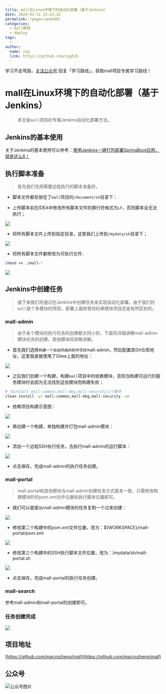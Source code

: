 ```yaml
---
title: mall在Linux环境下的自动化部署（基于Jenkins）
date: 2024-03-31 23:13:22
permalink: /pages/ae4e80/
categories:
  - mall教程
  - deploy
tags:
  - 
author: 
  name: zyg
  link: https://github.com/zyg525
---
```

学习不走弯路，[关注公众号](#公众号) 回复「学习路线」，获取mall项目专属学习路线！

# mall在Linux环境下的自动化部署（基于Jenkins）

> 本文是`mall`项目的专属Jenkins自动化部署方法。

## Jenkins的基本使用

关于Jenkins的基本使用可以参考：[使用Jenkins一键打包部署SpringBoot应用，就是这么6！](https://mp.weixin.qq.com/s/tQqvgSc9cHBtnqRQSbI4aw)

## 执行脚本准备

> 首先我们先把需要远程执行的脚本准备好。

- 脚本文件都存放在了`mall`项目的`/document/sh`目录下：

- 上传脚本前在IDEA中修改所有脚本文件的换行符格式为`LF`，否则脚本会无法执行；

![](/img/mall/mall_deploy_jenkins_01.png)

- 将所有脚本文件上传到指定目录，这里我们上传到`/mydata/sh`目录下；

![](/img/mall/mall_deploy_jenkins_02.png)

- 将所有脚本文件都修改为可执行文件:

```bash
chmod +x ./mall-*
```

![](/img/mall/mall_deploy_jenkins_03.png)

## Jenkins中创建任务

> 接下来我们将通过在Jenkins中创建任务来实现自动化部署。由于我们的`mall`是个多模块的项目，部署上面和曾经的单模块项目还是有所区别的。

### mall-admin

> 由于各个模块的执行任务的创建都大同小异，下面将详细讲解mall-admin模块任务的创建，其他模块将简略讲解。

- 首先我们选择`构建一个自由风格的软件项目`mall-admin，然后配置其Git仓库地址，这里我直接使用了Gitee上面的地址：

![](/img/mall/mall_deploy_jenkins_04.png)

- 之后我们创建一个构建，构建`mall`项目中的依赖模块，否则当构建可运行的服务模块时会因为无法找到这些模块而构建失败；

```bash
# 只install mall-common,mall-mbg,mall-security三个模块
clean install -pl mall-common,mall-mbg,mall-security -am
```

- 依赖项目构建示意图：

![](/img/mall/mall_deploy_jenkins_05.png)

- 再创建一个构建，单独构建并打包mall-admin模块：

![](/img/mall/mall_deploy_jenkins_06.png)

- 添加一个远程SSH执行任务，去执行mall-admin的运行脚本：

![](/img/mall/mall_deploy_jenkins_07.png)

- 点击保存，完成mall-admin的执行任务创建。

### mall-portal

> mall-portal和其他模块与mall-admin创建任务方式基本一致，只需修改构建模块时的pom.xml文件位置和执行脚本位置即可。

- 我们可以直接从mall-admin模块的任务复制一个过来创建：

![](/img/mall/mall_deploy_jenkins_08.png)

- 修改第二个构建中的pom.xml文件位置，改为：${WORKSPACE}/mall-portal/pom.xml

![](/img/mall/mall_deploy_jenkins_09.png)

- 修改第三个构建中的SSH执行脚本文件位置，改为：/mydata/sh/mall-portal.sh

![](/img/mall/mall_deploy_jenkins_10.png)

- 点击保存，完成mall-portal的执行任务创建。

### mall-search

参考mall-admin和mall-portal的创建即可。

### 任务创建完成

![](/img/mall/mall_deploy_jenkins_11.png)

## 项目地址

[https://github.com/macrozheng/mall](https://github.com/macrozheng/mall)

## 公众号

![公众号图片](http://macro-oss.oss-cn-shenzhen.aliyuncs.com/mall/banner/qrcode_for_macrozheng_258.jpg)
